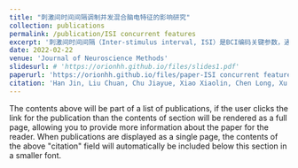 ```yaml
---
title: "刺激间时间间隔调制并发混合脑电特征的影响研究"
collection: publications
permalink: /publication/ISI concurrent features 
excerpt: '刺激间时间间隔（Inter-stimulus interval, ISI）是BCI编码关键参数，通过影响目标刺激的空间临近干扰和试次间重叠程度等因素，对脑电特征的诱发效果，以及算法的分类识别效果产生影响，直接决定了BCI系统的编码效率和系统性能。本工作以时-频混合多址实验范式为基础，围绕所提出的并发混合脑电特征，将ISI从-175ms到0ms以25ms为步长等间隔变化，研究ISI对并发混合脑电特征及BCI系统性能的影响，探究进一步提升系统性能的可行方法。相关研究工作以第一作者身份发表在神经工程领域著名期刊Journal of Neuroscience Methods。'
date: 2022-02-22
venue: 'Journal of Neuroscience Methods'
slidesurl: # 'https://orionhh.github.io/files/slides1.pdf'
paperurl: 'https://orionhh.github.io/files/paper-ISI concurrent features.pdf'
citation: 'Han Jin, Liu Chuan, Chu Jiayue, Xiao Xiaolin, Chen Long, Xu Minpeng, Ming Dong. (2022). &quot;Effects of inter-stimulus intervals on concurrent P300 and SSVEP features for hybrid brain-computer interfaces.&quot; <i>Journal of Neuroscience Methods</i>. 372: 109535.(SCI: 000788121200005).'
---
```


The contents above will be part of a list of publications, if the user clicks the link for the publication than the contents of section will be rendered as a full page, allowing you to provide more information about the paper for the reader. When publications are displayed as a single page, the contents of the above "citation" field will automatically be included below this section in a smaller font.